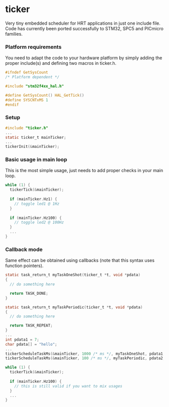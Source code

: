 # ticker
Very tiny embedded scheduler for HRT applications in just one include file. Code has currently been ported successfully to STM32, SPC5 and PICmicro families.

### Platform requirements
You need to adapt the code to your hardware platform by simply adding the proper include(s) and defining two macros in ticker.h.
```C
#ifndef GetSysCount
/* Platform dependent */

#include "stm32f4xx_hal.h"

#define GetSysCount() HAL_GetTick()
#define SYSCNTxMS 1
#endif
```

### Setup
```C
#include "ticker.h"
...
static ticker_t mainTicker;
...
tickerInit(&mainTicker);
```
### Basic usage in main loop
This is the most simple usage, just needs to add proper checks in your main loop.
```C
while (1) {
  tickerTick(&mainTicker);
  
  if (mainTicker.Hz1) {
    // toggle led1 @ 1Hz
  }
  
  if (mainTicker.Hz100) {
    // toggle led2 @ 100Hz
  }
  ...
}
```
### Callback mode
Same effect can be obtained using callbacks (note that this syntax uses function pointers).
```C
static task_return_t myTaskOneShot(ticker_t *t, void *pdata)
{
  // do something here

  return TASK_DONE;
}

static task_return_t myTaskPeriodic(ticker_t *t, void *pdata)
{
  // do something here

  return TASK_REPEAT;
}
...
int pdata1 = 7;
char pdata[] = "hello";
...
tickerScheduleTaskMs(&mainTicker, 1000 /* ms */, myTaskOneShot, pdata1, TASK_FLAG_NONE);
tickerScheduleTaskMs(&mainTicker, 100 /* ms */, myTaskPeriodic, pdata2, TASK_FLAG_PERIODIC);

while (1) {
  tickerTick(&mainTicker);
  
  if (mainTicker.Hz100) {
    // this is still valid if you want to mix usages
  }
  ...
}
```
